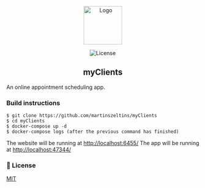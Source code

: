 <p align="center">
   <img alt="Logo" width="100" src="https://i.imgur.com/K6dqaNk.png">
</p>

<p align="center">
    <img src="https://todo.martinsz.lv/img/mit.svg" alt="License">
</p>

<h2 align="center">myClients</h2>

An online appointment scheduling app.

### Build instructions

````
$ git clone https://github.com/martinszeltins/myClients
$ cd myClients
$ docker-compose up -d
$ docker-compose logs (after the previous command has finished)
````

The website will be running at [http://localhost:6455/](http://localhost:6455/)
The app will be running at [http://localhost:47344/](http://localhost:47344/)

### 📑 License

[MIT](http://opensource.org/licenses/MIT)
